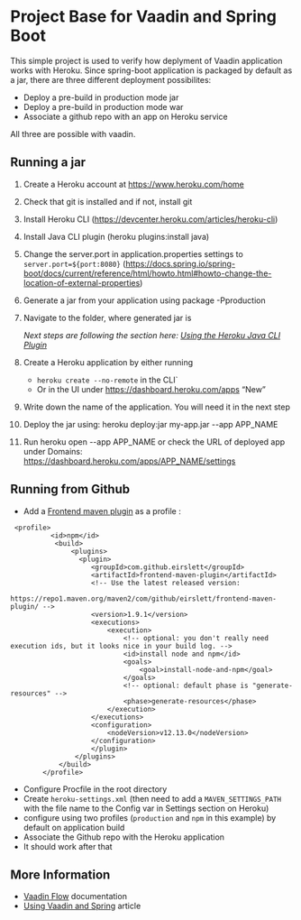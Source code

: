 # Project Base for Vaadin and Spring Boot

This simple project is used to verify how deplyment of Vaadin application works with Heroku. 
Since spring-boot application is packaged by default as a jar, there are three different deployment possibilites:

- Deploy a pre-build in production mode jar
- Deploy a pre-build in production mode war
- Associate a github repo with an app on Heroku service

All three are possible with vaadin.

## Running a jar

1. Create a Heroku account at https://www.heroku.com/home

2. Check that git is installed and if not, install git

3. Install Heroku CLI (https://devcenter.heroku.com/articles/heroku-cli)

4. Install Java CLI plugin (heroku plugins:install java)

5. Change the server.port in application.properties settings to `server.port=${port:8080}` (https://docs.spring.io/spring-boot/docs/current/reference/html/howto.html#howto-change-the-location-of-external-properties)

6. Generate a jar from your application using package -Pproduction

7. Navigate to the folder, where generated jar is

    <i>Next steps are following the section here: [Using the Heroku Java CLI Plugin](https://devcenter.heroku.com/articles/deploying-executable-jar-files#using-the-heroku-java-cli-plugin)</i>

8. Create a Heroku application by either running
      - `heroku create --no-remote` in the CLI`
      - Or in the UI under https://dashboard.heroku.com/apps “New”
      
9. Write down the name of the application. You will need it in the next step
 
10. Deploy the jar using: heroku deploy:jar my-app.jar --app APP_NAME
11. Run heroku open --app APP_NAME or check the URL of deployed app under Domains: https://dashboard.heroku.com/apps/APP_NAME/settings

## Running from Github

- Add a [Frontend maven plugin](https://github.com/eirslett/frontend-maven-plugin) as a profile :
```
 <profile>
          <id>npm</id>
           <build>
               <plugins>
                 <plugin>
                    <groupId>com.github.eirslett</groupId>
                    <artifactId>frontend-maven-plugin</artifactId>
                    <!-- Use the latest released version:
                    https://repo1.maven.org/maven2/com/github/eirslett/frontend-maven-plugin/ -->
                    <version>1.9.1</version>
                    <executions>
                        <execution>
                            <!-- optional: you don't really need execution ids, but it looks nice in your build log. -->
                            <id>install node and npm</id>
                            <goals>
                                <goal>install-node-and-npm</goal>
                            </goals>
                            <!-- optional: default phase is "generate-resources" -->
                            <phase>generate-resources</phase>
                        </execution>
                    </executions>
                    <configuration>
                        <nodeVersion>v12.13.0</nodeVersion>
                    </configuration>
                    </plugin>
                </plugins>
            </build>
        </profile>

```

- Configure Procfile in the root directory
- Create `heroku-settings.xml` (then need to add a `MAVEN_SETTINGS_PATH` with the file name to the Config var in Settings section on Heroku)
- configure using two profiles (`production` and `npm` in this example) by default on application build
- Associate the Github repo with the Heroku application
- It should work after that

## More Information

- [Vaadin Flow](https://vaadin.com/flow) documentation
- [Using Vaadin and Spring](https://vaadin.com/docs/v14/flow/spring/tutorial-spring-basic.html) article

